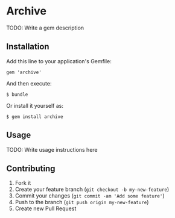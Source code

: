 # Archive

TODO: Write a gem description

## Installation

Add this line to your application's Gemfile:

    gem 'archive'

And then execute:

    $ bundle

Or install it yourself as:

    $ gem install archive

## Usage

TODO: Write usage instructions here

## Contributing

1. Fork it
2. Create your feature branch (`git checkout -b my-new-feature`)
3. Commit your changes (`git commit -am 'Add some feature'`)
4. Push to the branch (`git push origin my-new-feature`)
5. Create new Pull Request
